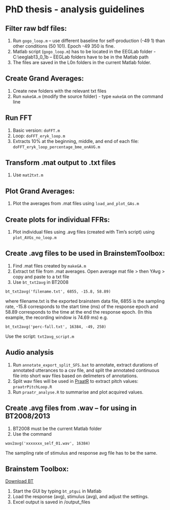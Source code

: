 # PhD thesis - analysis guidelines

## Filter raw bdf files:
1.	Run `gogo_loop.m` – use different baseline for self-production (-49 1) than other conditions (50 101). Epoch -49 350 is fine.
2.	Matlab script (`gogo_loop.m`) has to be located in the EEGLab folder - C:\eeglab13_0_1b – EEGLab folders have to be in the Matlab path
3.	The files are saved in the L0n folders in the current Matlab folder.

## Create Grand Averages:
1.	Create new folders with the relevant txt files
2.	Run `makeGA.m` (modify the source folder) - type `makeGA` on the command line

## Run FFT
1. Basic version: `doFFT.m`
2. Loop: `doFFT_eryk_loop.m`
3. Extracts 10% at the beginning, middle, and end of each file: `doFFT_eryk_loop_percentage_bme_onAVG.m`

## Transform .mat output to .txt files
1. Use `mat2txt.m`

## Plot Grand Averages:
1.	Plot the averages from .mat files using `load_and_plot_GAs.m`

## Create plots for individual FFRs:
1.	Plot individual files using .avg files (created with Tim’s script) using `plot_AVGs_no_loop.m`

## Create .avg files to be used in BrainstemToolbox:
1.	Find .mat files created by `makeGA.m`
2.	Extract txt file from .mat averages. Open average mat file > then YAvg > copy and paste to a txt file
3.	Use `bt_txt2avg` in BT2008
```
bt_txt2avg('filename.txt', 6855, -15.8, 58.89)
```
where filename.txt is the exported brainstem data file, 6855 is the sampling rate, -15.8 corresponds to the start time (ms) of the response epoch and 58.89 corresponds to the time at the end the response epoch. (In this example, the recording window is 74.69 ms)
e.g.
```
bt_txt2avg('perc-fall.txt', 16384, -49, 250)
```
Use the script: `txt2avg_script.m`

## Audio analysis
1. Run `annotate_export_split_SFS.bat` to annotate, extract durations of annotated utterances to a csv file, and split the annotated continuous file into short wav files based on delimeters of annotations.
2. Split wav files will be used in [PraatR](http://www.aaronalbin.com/praatr/index.htm) to extract pitch values: `praatrPitchLoop.R`
3. Run `praatr_analyse.R` to summarise and plot acquired values.

## Create .avg files from .wav – for using in BT2008/2013
1.	BT2008 must be the current Matlab folder
2.	Use the command 
```
wav2avg('xxxxxxx_self_01.wav', 16384)
```
The sampling rate of stimulus and response avg file has to be the same.

## Brainstem Toolbox:
[Download BT](http://www.brainvolts.northwestern.edu/form/freeware.php)

1.	Start the GUI by typing `bt_ptgui` in Matlab
2.	Load the response (avg), stimulus (avg), and adjust the settings.
3.	Excel output is saved in /output_files
